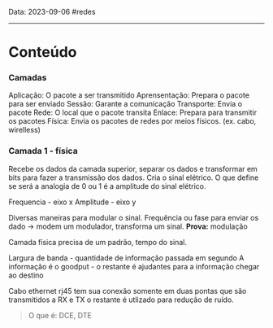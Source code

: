 Data: 2023-09-06
#redes

---

# Conteúdo

### Camadas
Aplicação: O pacote a ser transmitido
Aprensentação: Prepara o pacote para ser enviado
Sessão: Garante a comunicação
Transporte: Envia o pacote
Rede: O local que o pacote transita
Enlace: Prepara para transmitir os pacotes
Física: Envia os pacotes de redes por meios físicos. (ex. cabo, wirelless)
### Camada 1 - física
Recebe os dados da camada superior, separar os dados e transformar em bits para fazer a transmissão dos dados. Cria o sinal elétrico.
O que define se será a analogia de 0 ou 1 é a amplitude do sinal elétrico.

Frequencia - eixo x
Amplitude - eixo y

Diversas maneiras para modular o sinal.
Frequência ou fase para enviar os dado -> modem um modulador, transforma um sinal.
**Prova:** modulação

Camada física precisa de um padrão, tempo do sinal.

Largura de banda - quantidade de informação passada em segundo
A informação é o goodput - o restante é ajudantes para a informação chegar ao destino

Cabo ethernet rj45 tem sua conexão somente em duas pontas que são transmitidos a RX e TX o restante é utlizado para redução de ruído.

> O que é: DCE, DTE